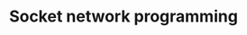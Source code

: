 ---
title: Socket network programming
tags: Socket UDP TCP
edit: 2019-02-07
categories: Python
status: Writing
description: 
---